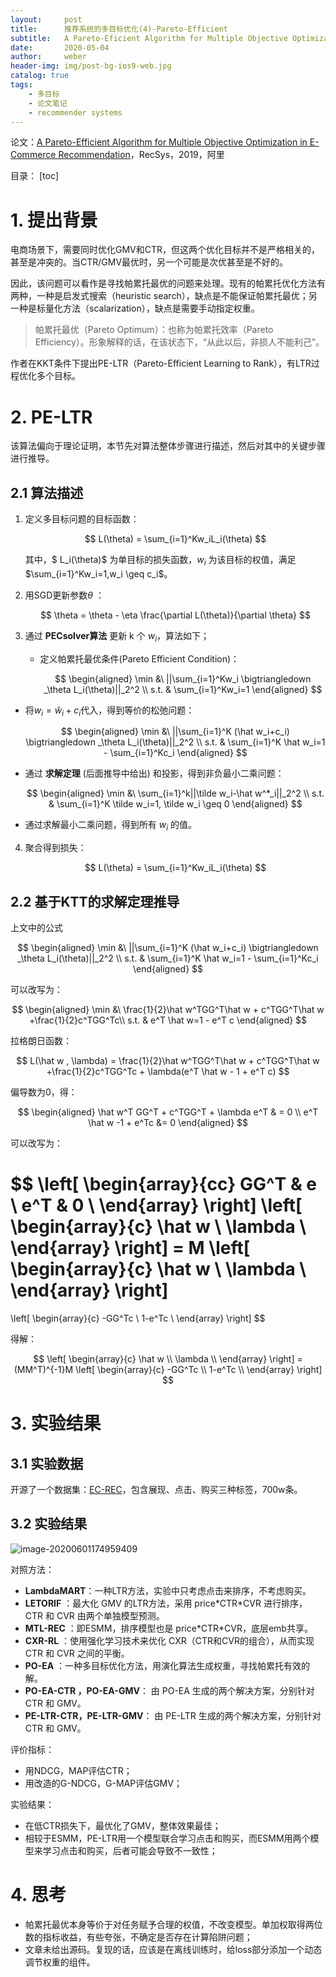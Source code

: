 ```yaml
---
layout:     post
title:      推荐系统的多目标优化(4)-Pareto-Efficient
subtitle:   A Pareto-Eficient Algorithm for Multiple Objective Optimization in E-Commerce Recommendation
date:       2020-05-04
author:     weber
header-img: img/post-bg-ios9-web.jpg
catalog: true
tags:
    - 多目标
    - 论文笔记
    - recommender systems
---
```


论文：[A Pareto-Efficient Algorithm for Multiple Objective Optimization in E-Commerce Recommendation](http://ofey.me/papers/Pareto.pdf)，RecSys，2019，阿里

目录：
[toc]
# 1. 提出背景

电商场景下，需要同时优化GMV和CTR，但这两个优化目标并不是严格相关的，甚至是冲突的。当CTR/GMV最优时，另一个可能是次优甚至是不好的。

因此，该问题可以看作是寻找帕累托最优的问题来处理。现有的帕累托优化方法有两种，一种是启发式搜索（heuristic search），缺点是不能保证帕累托最优；另一种是标量化方法（scalarization），缺点是需要手动指定权重。

> 帕累托最优（Pareto Optimum）：也称为帕累托效率（Pareto Efficiency）。形象解释的话，在该状态下，“从此以后，非损人不能利己”。

作者在KKT条件下提出PE-LTR（Pareto-Efficient Learning to Rank），有LTR过程优化多个目标。

# 2. PE-LTR

该算法偏向于理论证明，本节先对算法整体步骤进行描述，然后对其中的关键步骤进行推导。

## 2.1 算法描述

1. 定义多目标问题的目标函数：

   $$
   L(\theta) = \sum_{i=1}^Kw_iL_i(\theta)
   $$
   
   其中，$ L_i(\theta)$ 为单目标的损失函数，$w_i$ 为该目标的权值，满足$\sum_{i=1}^Kw_i=1,w_i \geq c_i$。

2. 用SGD更新参数$\theta$ ：

   $$
   \theta = \theta - \eta \frac{\partial L(\theta)}{\partial \theta}
   $$
   
3. 通过 **PECsolver算法** 更新 k 个 $w_i$，算法如下；

   - 定义帕累托最优条件(Pareto Efficient Condition)：

     $$
     \begin{aligned}
     \min &\ ||\sum_{i=1}^Kw_i \bigtriangledown _\theta L_i(\theta)||_2^2 \\
     s.t. & \sum_{i=1}^Kw_i=1
     \end{aligned}
     $$
     
- 将$w_i=\hat w_i+c_i$代入，得到等价的松弛问题：

     $$
     \begin{aligned}
     \min &\ ||\sum_{i=1}^K (\hat w_i+c_i) \bigtriangledown _\theta L_i(\theta)||_2^2 \\
     s.t. & \sum_{i=1}^K \hat w_i=1 - \sum_{i=1}^Kc_i
     \end{aligned}
     $$
   
- 通过 **求解定理** (后面推导中给出) 和投影，得到非负最小二乘问题：

     $$
     \begin{aligned}
     \min &\ \sum_{i=1}^k||\tilde w_i-\hat w^*_i||_2^2 \\
     s.t. & \sum_{i=1}^K \tilde w_i=1, \tilde w_i \geq 0 
     \end{aligned}
     $$
   
- 通过求解最小二乘问题，得到所有 $w_i$ 的值。
  
4. 聚合得到损失：

   $$
   L(\theta) = \sum_{i=1}^Kw_iL_i(\theta)
   $$

## 2.2 基于KTT的求解定理推导

上文中的公式

$$
\begin{aligned}
\min &\ ||\sum_{i=1}^K (\hat w_i+c_i) \bigtriangledown _\theta L_i(\theta)||_2^2 \\
s.t. & \sum_{i=1}^K \hat w_i=1 - \sum_{i=1}^Kc_i
\end{aligned}
$$

可以改写为：

$$
\begin{aligned}
\min &\ \frac{1}{2}\hat w^TGG^T\hat w + c^TGG^T\hat w +\frac{1}{2}c^TGG^Tc\\
s.t. & e^T \hat w=1 - e^T c
\end{aligned}
$$

拉格朗日函数：

$$
L(\hat w , \lambda) = \frac{1}{2}\hat w^TGG^T\hat w + c^TGG^T\hat w +\frac{1}{2}c^TGG^Tc + \lambda(e^T \hat w - 1 + e^T c)
$$

偏导数为0，得：

$$
\begin{aligned}
\hat w^T GG^T + c^TGG^T + \lambda e^T & = 0 \\
e^T \hat w -1 + e^Tc &= 0
\end{aligned}
$$

可以改写为：

$$
\left[
 \begin{array}{cc}
     GG^T & e \\
     e^T & 0 \\
 \end{array}
 \right] 
\left[
 \begin{array}{c}
     \hat w \\
     \lambda \\
 \end{array}
 \right] 
 = M 
 \left[
 \begin{array}{c}
     \hat w \\
     \lambda \\
 \end{array}
 \right] 
 =
 \left[
 \begin{array}{c}
     -GG^Tc \\
     1-e^Tc \\
 \end{array}
 \right]
$$

得解：

$$
\left[
 \begin{array}{c}
     \hat w \\
     \lambda \\
 \end{array}
 \right] 
 =(MM^T)^{-1}M
 \left[
 \begin{array}{c}
     -GG^Tc \\
     1-e^Tc \\
 \end{array}
 \right]
$$

# 3. 实验结果

## 3.1 实验数据

开源了一个数据集：[EC-REC](https://drive.google.com/file/d/1rbidQksa_mLQz-V1d2X43WuUQQVa7P8H/view)，包含展现、点击、购买三种标签，700w条。

## 3.2 实验结果

![image-20200601174959409](https://tva1.sinaimg.cn/large/007S8ZIlly1gfcxowgr5dj31ye0m2thg.jpg)

对照方法：

- **LambdaMART**：一种LTR方法，实验中只考虑点击来排序，不考虑购买。
- **LETORIF** ：最大化 GMV 的LTR方法，采用 price\*CTR\*CVR 进行排序， CTR 和 CVR 由两个单独模型预测。
- **MTL-REC** ：即ESMM，排序模型也是 price\*CTR\*CVR，底层emb共享。
- **CXR-RL** ：使用强化学习技术来优化 CXR（CTR和CVR的组合），从而实现 CTR 和 CVR 之间的平衡。
- **PO-EA** ：一种多目标优化方法，用演化算法生成权重，寻找帕累托有效的解。
- **PO-EA-CTR ，PO-EA-GMV**： 由 PO-EA 生成的两个解决方案，分别针对 CTR 和 GMV。
- **PE-LTR-CTR，PE-LTR-GMV**： 由 PE-LTR 生成的两个解决方案，分别针对 CTR 和 GMV。

评价指标：

- 用NDCG，MAP评估CTR；
- 用改造的G-NDCG，G-MAP评估GMV；

实验结果：

- 在低CTR损失下，最优化了GMV，整体效果最佳；
- 相较于ESMM，PE-LTR用一个模型联合学习点击和购买，而ESMM用两个模型来学习点击和购买，后者可能会导致不一致性；

# 4. 思考

- 帕累托最优本身等价于对任务赋予合理的权值，不改变模型。单加权取得两位数的指标收益，有些夸张，不确定是否存在计算陷阱问题；
- 文章未给出源码。复现的话，应该是在离线训练时，给loss部分添加一个动态调节权重的组件。